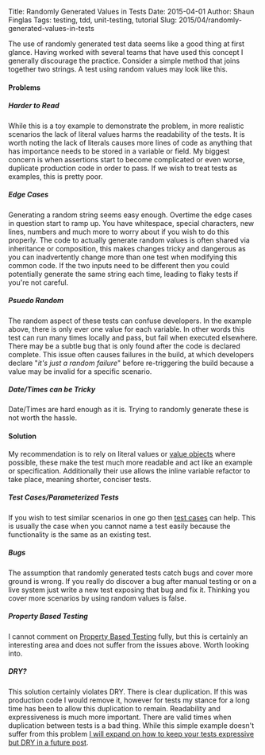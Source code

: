 Title: Randomly Generated Values in Tests
Date: 2015-04-01
Author: Shaun Finglas
Tags: testing, tdd, unit-testing, tutorial
Slug: 2015/04/randomly-generated-values-in-tests

The use of randomly generated test data seems like a good thing at first
glance. Having worked with several teams that have used this concept I
generally discourage the practice. Consider a simple method that joins
together two strings. A test using random values may look like this.

<script src="https://gist.github.com/Finglas/a52ff8867d6af0757059.js"></script>
#### Problems

##### Harder to Read

While this is a toy example to demonstrate the problem, in more
realistic scenarios the lack of literal values harms the readability of
the tests. It is worth noting the lack of literals causes more lines of
code as anything that has importance needs to be stored in a variable or
field. My biggest concern is when assertions start to become complicated
or even worse, duplicate production code in order to pass. If we wish to
treat tests as examples, this is pretty poor.

##### Edge Cases

Generating a random string seems easy enough. Overtime the edge cases in
question start to ramp up. You have whitespace, special characters, new
lines, numbers and much more to worry about if you wish to do this
properly. The code to actually generate random values is often shared
via inheritance or composition, this makes changes tricky and dangerous
as you can inadvertently change more than one test when modifying this
common code. If the two inputs need to be different then you could
potentially generate the same string each time, leading to flaky tests
if you're not careful.

##### Psuedo Random

The random aspect of these tests can confuse developers. In the example
above, there is only ever one value for each variable. In other words
this test can run many times locally and pass, but fail when executed
elsewhere. There may be a subtle bug that is only found after the code
is declared complete. This issue often causes failures in the build, at
which developers declare "*it's just a random failure*" before
re-triggering the build because a value may be invalid for a specific
scenario.

##### Date/Times can be Tricky

Date/Times are hard enough as it is. Trying to randomly generate these
is not worth the hassle.

#### Solution

My recommendation is to rely on literal values or [value
objects](https://blog.shaunfinglas.co.uk/2015/02/value-object-refactoring.html)
where possible, these make the test much more readable and act like an
example or specification. Additionally their use allows the inline
variable refactor to take place, meaning shorter, conciser tests.

<script src="https://gist.github.com/Finglas/35666813e84b920420e3.js"></script>
##### Test Cases/Parameterized Tests

If you wish to test similar scenarios in one go then [test
cases](http://www.nunit.org/index.php?p=testCase&r=2.5) can help. This
is usually the case when you cannot name a test easily because the
functionality is the same as an existing test.

##### Bugs

The assumption that randomly generated tests catch bugs and cover more
ground is wrong. If you really do discover a bug after manual testing or
on a live system just write a new test exposing that bug and fix it.
Thinking you cover more scenarios by using random values is false.

##### Property Based Testing

I cannot comment on [Property Based
Testing](http://www.scalatest.org/user_guide/property_based_testing)
fully, but this is certainly an interesting area and does not suffer
from the issues above. Worth looking into.

##### DRY?

This solution certainly violates DRY. There is clear duplication. If
this was production code I would remove it, however for tests my stance
for a long time has been to allow this duplication to remain.
Readability and expressiveness is much more important. There are valid
times when duplication between tests is a bad thing. While this simple
example doesn't suffer from this problem [I will expand on how to keep
your tests expressive but DRY in a future
post](https://blog.shaunfinglas.co.uk/2015/04/dry-vs-damp-in-tests.html).